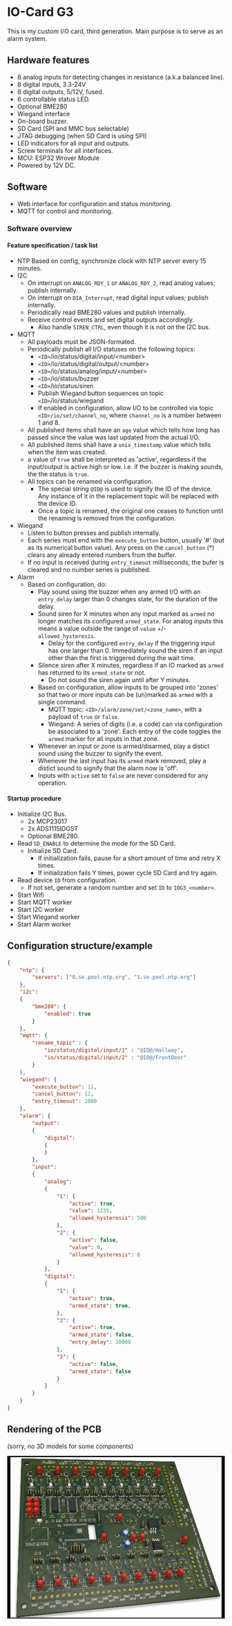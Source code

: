 # IO-Card G3

This is my custom I/O card, third generation. Main purpose is to serve as an alarm system.

## Hardware features

- 8 analog inputs for detecting changes in resistance (a.k.a balanced line).
- 8 digital inputs, 3.3-24V
- 8 digital outputs, 5/12V, fused.
- 6 controllable status LED.
- Optional BME280
- Wiegand interface
- On-board buzzer.
- SD Card (SPI and MMC bus selectable)
- JTAG debugging (when SD Card is using SPI)
- LED indicators for all input and outputs.
- Screw terminals for all interfaces.
- MCU: ESP32 Wrover Module
- Powered by 12V DC.

## Software

- Web interface for configuration and status monitoring.
- MQTT for control and monitoring.

### Software overview

#### Feature specification / task list

- NTP
  Based on config, synchronize clock with NTP server every 15 minutes.
- I2C
  - On interrupt on `ANALOG_RDY_1` or `ANALOG_RDY_2`, read analog values; publish internally.
  - On interrupt on `DIA_Interrupt`, read digital input values; publish internally.
  - Periodically read BME280 values and publish internally.
  - Receive control events and set digital outputs accordingly.
    - Also handle `SIREN_CTRL`, even though it is not on the I2C bus.
- MQTT
  - All payloads must be JSON-formated.
  - Periodically publish all I/O statuses on the following topics:
    - `<ID>`/io/status/digital/input/&lt;number&gt;
    - `<ID>`/io/status/digital/output/&lt;number&gt;
    - `<ID>`/io/status/analog/input/&lt;number&gt;
    - `<ID>`/io/status/buzzer
    - `<ID>`/io/status/siren
    - Publish Wiegand button sequences on topic `<ID>`/io/status/wiegand
    - If enabled in configuration, allow I/O to be controlled via topic `<ID>/io/set/channel_no`, where `channel_no` is a number between 1 and 8.
  - All published items shall have an `age` value which tells how long has passed since the value was last updated from the actual I/O.
  - All published items shall have a `unix_timestamp` value which tells when the item was created.
  - a value of `true` shall be interpreted as 'active', regardless if the input/output is active high or low. i.e. if the buzzer is making sounds, the the status is `true`.
  - All topics can be renamed via configuration.
    - The special string `@ID@` is used to signify the ID of the device. Any instance of it in the replacement topic will be replaced with the device ID.
    - Once a topic is renamed, the original one ceases to function until the renaming is removed from the configuration.
- Wiegand
  - Listen to button presses and publish internally.  
  - Each series must end with the `execute_button` button, usually '#' (but as its numerical button value). Any press on the `cancel_button` (*) clears any already entered numbers from the buffer.
  - If no input is received during `entry_timeout` milliseconds, the bufer is cleared and no number series is published.
- Alarm
  - Based on configuration, do:
    - Play sound using the buzzer when any armed I/O with an `entry_delay` larger than 0 changes state, for the duration of the delay.
    - Sound siren for X minutes when any input marked as `armed` no longer matches its configured `armed_state`. For analog inputs this means a value outside the range of `value` +/- `allowed_hysteresis`.
      - Delay for the configured `entry_delay` if the triggering input has one larger than 0. Immediately sound the siren if an input other than the first is triggered during the wait time.
    - Silence siren after X minutes, regardless if an IO marked as `armed` has returned to its `armed_state` or not.
      - Do not sound the siren again until after Y minutes.
    - Based on configuration, allow inputs to be grouped into 'zones' so that two or more inputs can be (un)marked as `armed` with a single command.
      - MQTT topic: `<ID>/alarm/zone/set/<zone_name>`, with a payload of `true` or `false`.
      - Wiegand: A series of digits (i.e. a code) can via configuration be associated to a 'zone'. Each entry of the code toggles the `armed` marker for all inputs in that zone. 
    - Whenever an input or zone is armed/disarmed, play a distict sound using the buzzer to signify the event.
    - Whenever the last input has its `armed` mark removed, play a distict sound to signify that the alarm now is 'off'.
    - Inputs with `active` set to `false` are never considered for any operation.

#### Startup procedure

- Initialize I2C Bus.
  - 2x MCP23017
  - 2x ADS1115IDGST
  - Optional BME280.
- Read `SD_ENABLE` to determine the mode for the SD Card.
  - Initialize SD Card.
    - If initialization fails, pause for a short amount of time and retry X times.
    - If initialization fails Y times, power cycle SD Card and try again.
- Read device `ID` from configuration.
  - If not set, generate a random number and set `ID` to `IOG3_<number>`.
- Start Wifi
- Start MQTT worker
- Start I2C worker
- Start Wiegand worker
- Start Alarm worker

## Configuration structure/example

```json
{
    "ntp": {
        "servers": ["0.se.pool.ntp.org", "1.se.pool.ntp.org"]
    },
    "i2c":
    {
        "bme280": {
            "enabled": true
        }
    },
    "mqtt": {
        "rename_topic" : {
            "io/status/digital/input/1" : "@ID@/Hallway",
            "io/status/digital/input/2" : "@ID@/FrontDoor"
        }
    },
    "wiegand": {
        "execute_button": 11,
        "cancel_button": 12,
        "entry_timeout": 2000
    },
    "alarm": {
        "output":
        {
            "digital":
            {
            }
        },
        "input":
        {
            "analog":
            {
                "1": {
                    "active": true,
                    "value": 1235,
                    "allowed_hysteresis": 500
                },
                "2": {
                    "active": false,
                    "value": 0,
                    "allowed_hysteresis": 0
                }
            },
            "digital":
            {
                "1": {
                    "active": true,
                    "armed_state": true,
                },
                "2": {
                    "active": true,
                    "armed_state": false,
                    "entry_delay": 30000
                },
                "3": {
                    "active": false,
                    "armed_state": false
                }
            }
        }
    }
}
```

## Rendering of the PCB

(sorry, no 3D models for some components)

![PCB Rendering](hardware/pcb-rendering-2018-10-17.png)

